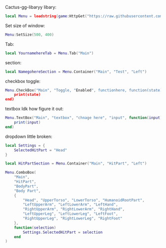 Cactus-gg-libaryy
libary:

```lua
local Menu = loadstring(game:HttpGet("https://raw.githubusercontent.com/khenn791/library/refs/heads/main/cuh.txt",true))()
```



Set size of window:
```lua
Menu:SetSize(500, 400)
```
Tab:
```lua
local YournamehereTab = Menu.Tab("Main")
```
section:
```lua
local NamegohereSection = Menu.Container("Main", "Test", "Left")

```

checkbox toggle:
```lua
Menu.CheckBox("Main", "Toggle, "Enabled", functionhere, function(state)
    print(state)
end)
```

textbox Idk how figure it out:
```lua
Menu.TextBox("Main", "textbox", "chnage here", "input", function(input)
    print(input)
end)
```

dropdown little broken:
```lua
local Settings = {
    SelectedHitPart = "Head"
}

local HitPartSection = Menu.Container("Main", "HitPart", "Left")

Menu.ComboBox(
    "Main",
    "HitPart",
    "BodyPart",
    "Body Part",
    {
        "Head", "UpperTorso", "LowerTorso", "HumanoidRootPart",
        "LeftUpperArm", "LeftLowerArm", "LeftHand",
        "RightUpperArm", "RightLowerArm", "RightHand",
        "LeftUpperLeg", "LeftLowerLeg", "LeftFoot",
        "RightUpperLeg", "RightLowerLeg", "RightFoot"
    },
    function(selection)
        Settings.SelectedHitPart = selection
    end
)
```
